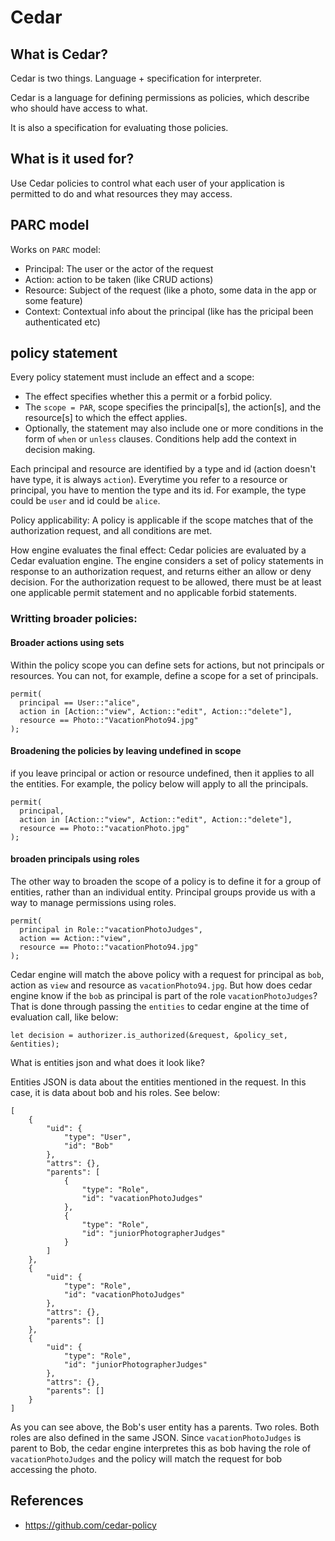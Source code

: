# Cedar

## What is Cedar?
Cedar is two things. Language + specification for interpreter.

Cedar is a language for defining permissions as policies, which describe who should have access to what. 

It is also a specification for evaluating those policies. 

## What is it used for?
Use Cedar policies to control what each user of your application is permitted to do and what resources they may access.

## PARC model

Works on `PARC` model:
- Principal: The user or the actor of the request
- Action: action to be taken (like CRUD actions)
- Resource: Subject of the request (like a photo, some data in the app or some feature)
- Context: Contextual info about the principal (like has the pricipal been authenticated etc)

## policy statement

Every policy statement must include an effect and a scope:

- The effect specifies whether this a permit or a forbid policy.
- The `scope = PAR`, scope specifies the principal[s], the action[s], and the resource[s] to which the effect applies.
- Optionally, the statement may also include one or more conditions in the form of `when` or `unless` clauses. Conditions help add the context in decision making.

Each principal and resource are identified by a type and id (action doesn't have type, it is always `action`). Everytime you refer to a resource or principal, you have to mention the type and its id. For example, the type could be `user` and id could be `alice`.


Policy applicability: A policy is applicable if the scope matches that of the authorization request, and all conditions are met.

How engine evaluates the final effect: Cedar policies are evaluated by a Cedar evaluation engine. The engine considers a set of policy statements in response to an authorization request, and returns either an allow or deny decision. For the authorization request to be allowed, there must be at least one applicable permit statement and no applicable forbid statements. 

### Writting broader policies:

#### Broader actions using sets

Within the policy scope you can define sets for actions, but not principals or resources. You can not, for example, define a scope for a set of principals.

```
permit(
  principal == User::"alice", 
  action in [Action::"view", Action::"edit", Action::"delete"], 
  resource == Photo::"VacationPhoto94.jpg"
);
```

#### Broadening the policies by leaving undefined in scope

if you leave principal or action or resource undefined, then it applies to all the entities. For example, the policy below will apply to all the principals.

```
permit(
  principal, 
  action in [Action::"view", Action::"edit", Action::"delete"], 
  resource == Photo::"vacationPhoto.jpg"
);
```

#### broaden principals using roles

The other way to broaden the scope of a policy is to define it for a group of entities, rather than an individual entity. Principal groups provide us with a way to manage permissions using roles.

```
permit(
  principal in Role::"vacationPhotoJudges",
  action == Action::"view",
  resource == Photo::"vacationPhoto94.jpg"
);

```

Cedar engine will match the above policy with a request for principal as `bob`, action as `view` and resource as `vacationPhoto94.jpg`. But how does cedar engine know if the `bob` as principal is part of the role `vacationPhotoJudges`? That is done through passing the `entities` to cedar engine at the time of evaluation call, like below:

```
let decision = authorizer.is_authorized(&request, &policy_set, &entities);
```

What is entities json and what does it look like?

Entities JSON is data about the entities mentioned in the request. In this case, it is data about bob and his roles. See below:

```
[
    {
        "uid": {
            "type": "User",
            "id": "Bob"
        },
        "attrs": {},
        "parents": [
            {
                "type": "Role",
                "id": "vacationPhotoJudges"
            },
            {
                "type": "Role",
                "id": "juniorPhotographerJudges"
            }
        ]
    },
    {
        "uid": {
            "type": "Role",
            "id": "vacationPhotoJudges"
        },
        "attrs": {},
        "parents": []
    },
    {
        "uid": {
            "type": "Role",
            "id": "juniorPhotographerJudges"
        },
        "attrs": {},
        "parents": []
    }
]

```

As you can see above, the Bob's user entity has a parents. Two roles. Both roles are also defined in the same JSON. Since `vacationPhotoJudges` is parent to Bob, the cedar engine interpretes this as bob having the role of `vacationPhotoJudges` and the policy will match the request for bob accessing the photo.



## References

- https://github.com/cedar-policy
